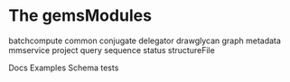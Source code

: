 # The gemsModules


batchcompute
common
conjugate
delegator
drawglycan
graph
metadata
mmservice
project
query
sequence
status
structureFile

Docs
Examples
Schema
tests
